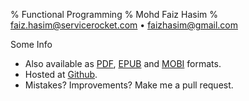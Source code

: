 % Functional Programming
% Mohd Faiz Hasim
% faiz.hasim@servicerocket.com • faizhasim@gmail.com

Some Info

- Also available as [PDF](functional-programming.pdf), [EPUB](functional-programming.epub) and [MOBI](functional-programming.mobi) formats.
- Hosted at [Github](https://github.com/faizhasim/faizhasim.github.io).
- Mistakes? Improvements? Make me a pull request.